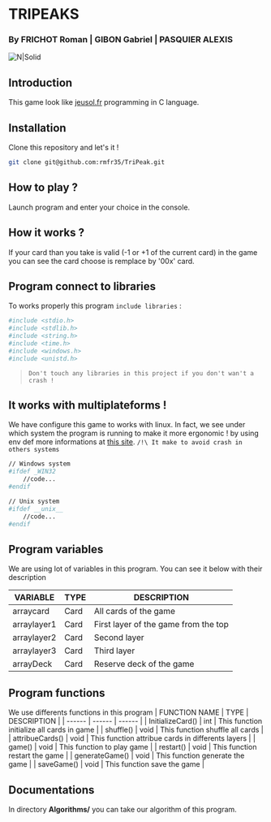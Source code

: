 # TRIPEAKS 
### By FRICHOT Roman | GIBON Gabriel | PASQUIER ALEXIS

![N|Solid](https://www.polesup-delasalle.fr/wp-content/uploads/sites/5/2020/01/Sticker-Fili%C3%A8re-SI_Publi%C3%A9-250x250.jpg) 

## Introduction
This game look like [jeusol.fr](https://www.jeusol.fr/tripeaks) programming in C language.

## Installation
Clone this repository and let's it !

```sh
git clone git@github.com:rmfr35/TriPeak.git
```
## How to play ?
Launch program and enter your choice in the console.

## How it works ?
If your card than you take is valid (-1 or +1 of the current card) in the game you can see the card choose is remplace by '00x' card. 

## Program connect to libraries
To works properly this program `include libraries` :
```sh
#include <stdio.h>
#include <stdlib.h>
#include <string.h>
#include <time.h>
#include <windows.h>
#include <unistd.h>
```
> `Don't touch any libraries in this project if you don't wan't a crash !`

## It works with multiplateforms !
We have configure this game to works with linux. 
In fact, we see under which system the program is running to make it more ergonomic !
by using env def more informations at [this site](https://iq.opengenus.org/detect-operating-system-in-c/). `/!\ It make to avoid crash in others systems`

```sh
// Windows system
#ifdef _WIN32
    //code...
#endif

// Unix system
#ifdef __unix__
    //code...
#endif
```

## Program variables
We are using lot of variables in this program. You can see it below with their description

| VARIABLE | TYPE  | DESCRIPTION |
| ------ | ------ | ------ |
| arraycard | Card | All cards of the game |
| arraylayer1 | Card | First layer of the game from the top |
| arraylayer2 | Card | Second layer |
| arraylayer3 | Card | Third layer |
| arrayDeck | Card | Reserve deck of the game |

## Program functions
We use differents functions in this program 
| FUNCTION NAME | TYPE  | DESCRIPTION |
| ------ | ------ | ------ |
| InitializeCard() | int | This function initialize all cards in game |
| shuffle() | void | This function shuffle all cards |
| attribueCards() | void | This function attribue cards in differents layers |
| game() | void | This function to play game |
| restart() | void | This function restart the game |
| generateGame() | void | This function generate the game |
| saveGame() | void | This function save the game |

## Documentations
In directory **Algorithms/** you can take our algorithm of this program.

